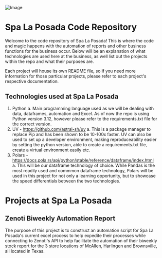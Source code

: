 ![Image](https://github.com/user-attachments/assets/d2f8b79c-f354-461a-9249-c444908c2c30)

# Spa La Posada Code Repository
Welcome to the code repository of Spa La Posada! This is where the code and magic happens with the automation of reports and other business functions for the business occur. Below will be an explanation of what technologies are used here at the business, as well list out the projects within the repo and what their purposes are.

Each project will house its own README file, so if you need more information for those particular projects, please refer to each project's respective documentation.

## Technologies used at Spa La Posada
1. Python
    a. Main programming language used as we will be dealing with data, dataframes, automation and Excel. As of now the repo is using Python version 3.12, however please refer to the requirements.txt file for the correct version.
2. UV - https://github.com/astral-sh/uv
    a. This is a package manager to replace Pip and has been shown to be 10-100x faster. UV can also be used to set up a developer environment, making reproduceability easier by setting the python version, able to create a requirements.txt file, create a virtual environment easily etc.
3. Polars - https://docs.pola.rs/api/python/stable/reference/dataframe/index.html
    a. This will be our dataframe technology of choice. While Pandas is the most readily used and commmon dataframe technology, Polars will be used in this project for not only a learning opportunity, but to showcase the speed differentials between the two technologies.

# Projects at Spa La Posada
## Zenoti Biweekly Automation Report
The purpose of this project is to construct an automation script for Spa La Posada's current excel process to help expedite their processes while connecting to Zenoti's API to help facilitate the automation of their biweekly stock report for the 3 store locations of McAllen, Harlingen and Brownsville, all located in Texas. 
